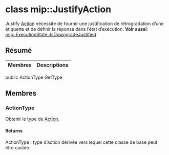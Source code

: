 # <a name="class-mipjustifyaction"></a>class mip::JustifyAction 
Justify [Action](#classmip_1_1_action) nécessite de fournir une justification de rétrogradation d’une étiquette et de définir la réponse dans l’état d’exécution.
**Voir aussi**: [mip::ExecutionState::IsDowngradeJustified](#classmip_1_1_execution_state_1ac087c175ea61e5c1b8845f195d7e8cb9)
## <a name="summary"></a>Résumé
 Membres                        | Descriptions                                
--------------------------------|---------------------------------------------
public ActionType GetType
## <a name="members"></a>Membres
### <a name="actiontype"></a>ActionType
Obtenir le type de [Action](#classmip_1_1_action).
#### <a name="returns"></a>Returns
ActionType : type d’action dérivée vers lequel cette classe de base peut être castée.